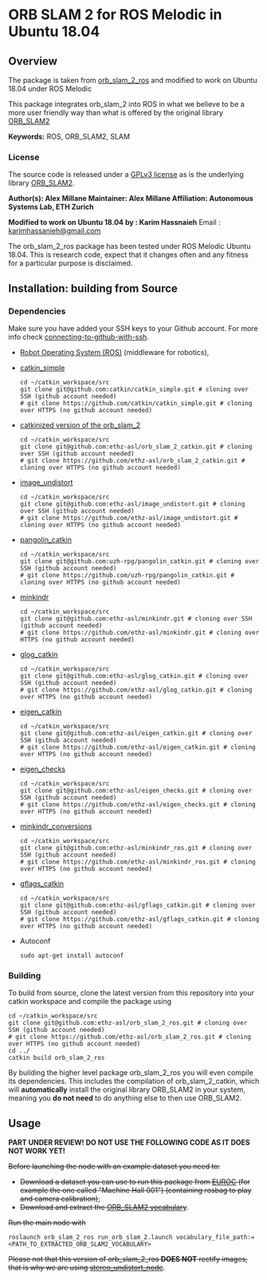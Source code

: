 # ORB SLAM 2  for ROS Melodic in Ubuntu 18.04

## Overview
The package is taken from [orb_slam_2_ros](https://github.com/ethz-asl/orb_slam_2_ros) and modified to work on Ubuntu 18.04 under ROS Melodic

This package integrates orb_slam_2 into ROS in what we believe to be a more user friendly way than what is offered by the original library [ORB_SLAM2](https://github.com/raulmur/ORB_SLAM2)

**Keywords:** ROS, ORB_SLAM2, SLAM

### License

The source code is released under a [GPLv3 license](https://github.com/raulmur/ORB_SLAM2/blob/master/License-gpl.txt) as is the underlying library [ORB_SLAM2](https://github.com/raulmur/ORB_SLAM2).

**Author(s): Alex Millane
Maintainer: Alex Millane
Affiliation: Autonomous Systems Lab, ETH Zurich**

**Modified to work on Ubuntu 18.04 by : Karim Hassnaieh**
   Email : karimhassanieh@gmail.com

The orb_slam_2_ros package has been tested under  ROS Melodic Ubuntu 18.04. This is research code, expect that it changes often and any fitness for a particular purpose is disclaimed.


## Installation: building from Source

### Dependencies
Make sure you have added your SSH keys to your Github account. For more info check [connecting-to-github-with-ssh](https://help.github.com/articles/connecting-to-github-with-ssh/).

- [Robot Operating System (ROS)](http://wiki.ros.org) (middleware for robotics),
- [catkin_simple](https://github.com/catkin/catkin_simple)
	```
	cd ~/catkin_workspace/src
	git clone git@github.com:catkin/catkin_simple.git # cloning over SSH (github account needed)
	# git clone https://github.com/catkin/catkin_simple.git # cloning over HTTPS (no github account needed)
	```
- [catkinized version of the orb_slam_2](https://github.com/ethz-asl/orb_slam_2_catkin)
	```
	cd ~/catkin_workspace/src
	git clone git@github.com:ethz-asl/orb_slam_2_catkin.git # cloning over SSH (github account needed)
	# git clone https://github.com/ethz-asl/orb_slam_2_catkin.git # cloning over HTTPS (no github account needed)
	```
- [image_undistort](https://github.com/ethz-asl/image_undistort)
	```
	cd ~/catkin_workspace/src
	git clone git@github.com:ethz-asl/image_undistort.git # cloning over SSH (github account needed)
	# git clone https://github.com/ethz-asl/image_undistort.git # cloning over HTTPS (no github account needed) 
	```
- [pangolin_catkin](https://github.com/ethz-asl/pangolin_catkin)
	```
	cd ~/catkin_workspace/src
	git clone git@github.com:uzh-rpg/pangolin_catkin.git # cloning over SSH (github account needed)
	# git clone https://github.com/uzh-rpg/pangolin_catkin.git # cloning over HTTPS (no github account needed) 
	```
- [minkindr](https://github.com/ethz-asl/minkindr)
	```
	cd ~/catkin_workspace/src
	git clone git@github.com:ethz-asl/minkindr.git # cloning over SSH (github account needed)
	# git clone https://github.com/ethz-asl/minkindr.git # cloning over HTTPS (no github account needed) 
	```
- [glog_catkin](https://github.com/ethz-asl/glog_catkin)
	```
	cd ~/catkin_workspace/src
	git clone git@github.com:ethz-asl/glog_catkin.git # cloning over SSH (github account needed)
	# git clone https://github.com/ethz-asl/glog_catkin.git # cloning over HTTPS (no github account needed) 
	```
- [eigen_catkin](https://github.com/ethz-asl/eigen_catkin)
	```
	cd ~/catkin_workspace/src
	git clone git@github.com:ethz-asl/eigen_catkin.git # cloning over SSH (github account needed)
	# git clone https://github.com/ethz-asl/eigen_catkin.git # cloning over HTTPS (no github account needed) 
	```
- [eigen_checks](https://github.com/ethz-asl/eigen_checks)
	```
	cd ~/catkin_workspace/src
	git clone git@github.com:ethz-asl/eigen_checks.git # cloning over SSH (github account needed)
	# git clone https://github.com/ethz-asl/eigen_checks.git # cloning over HTTPS (no github account needed) 
	```
- [minkindr_conversions](https://github.com/ethz-asl/minkindr_ros)
	```
	cd ~/catkin_workspace/src
	git clone git@github.com:ethz-asl/minkindr_ros.git # cloning over SSH (github account needed)
	# git clone https://github.com/ethz-asl/minkindr_ros.git # cloning over HTTPS (no github account needed) 
	```
- [gflags_catkin](https://github.com/ethz-asl/gflags_catkin)
	```
	cd ~/catkin_workspace/src
	git clone git@github.com:ethz-asl/gflags_catkin.git # cloning over SSH (github account needed)
	# git clone https://github.com/ethz-asl/gflags_catkin.git # cloning over HTTPS (no github account needed) 
	```

- Autoconf
	```
	sudo apt-get install autoconf

	```




### Building

To build from source, clone the latest version from this repository into your catkin workspace and compile the package using

	cd ~/catkin_workspace/src
	git clone git@github.com:ethz-asl/orb_slam_2_ros.git # cloning over SSH (github account needed)
    # git clone https://github.com/ethz-asl/orb_slam_2_ros.git # cloning over HTTPS (no github account needed)
	cd ../
	catkin build orb_slam_2_ros


By building the higher level package orb_slam_2_ros you will even compile its dependencies. This includes the compilation of orb_slam_2_catkin, which will **automatically** install the original library ORB_SLAM2 in your system, meaning you **do not need** to do anything else to then use ORB_SLAM2.

## Usage

**PART UNDER REVIEW! DO NOT USE THE FOLLOWING CODE AS IT DOES NOT WORK YET!**


~~Before launching the node with an example dataset you need to:~~
 - ~~Download a dataset you can use to run this package from [EUROC](https://projects.asl.ethz.ch/datasets/doku.php?id=kmavvisualinertialdatasets) (for example the one called "Machine Hall 001") (containing rosbag to play and camera calibration)~~;
 - ~~Download and extract the [ORB_SLAM2 vocabulary](https://github.com/raulmur/ORB_SLAM2/blob/master/Vocabulary/ORBvoc.txt.tar.gz)~~.

~~Run the main node with~~

    roslaunch orb_slam_2_ros run_orb_slam_2.launch vocabulary_file_path:=<PATH_TO_EXTRACTED_ORB_SLAM2_VOCABULARY>

~~Please not that this version of orb_slam_2_ros **DOES NOT** rectify images, that is why we are using  [stereo_undistort_node](https://github.com/ethz-asl/image_undistort#stereo_undistort_node)~~.
